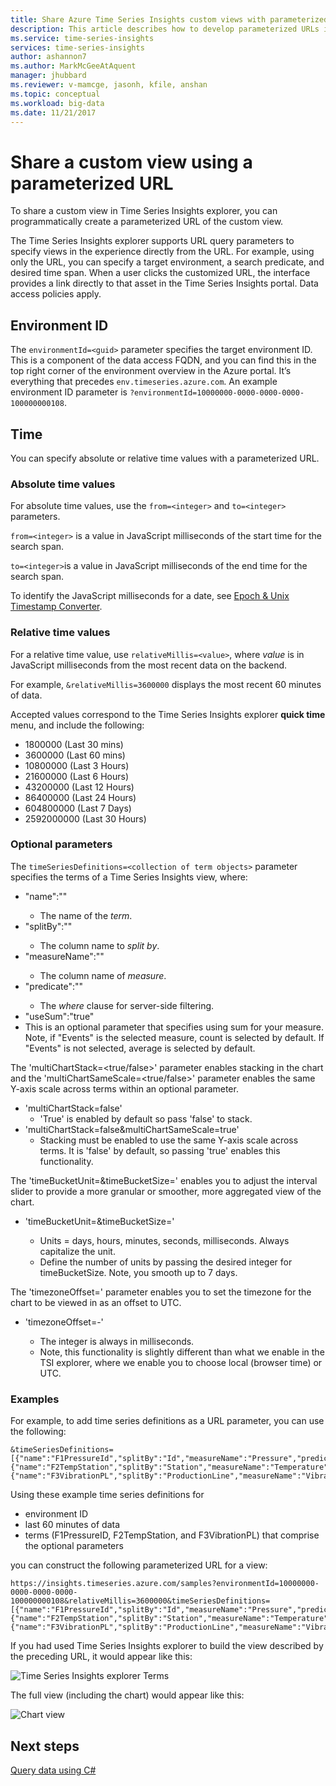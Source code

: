 ```yaml
---
title: Share Azure Time Series Insights custom views with parameterized URLs | Microsoft Docs
description: This article describes how to develop parameterized URLs in Azure Time Series Insights, so that a customer view can easily be shared.
ms.service: time-series-insights
services: time-series-insights
author: ashannon7
ms.author: MarkMcGeeAtAquent
manager: jhubbard
ms.reviewer: v-mamcge, jasonh, kfile, anshan
ms.topic: conceptual
ms.workload: big-data
ms.date: 11/21/2017
---
```


# Share a custom view using a parameterized URL

To share a custom view in Time Series Insights explorer, you can programmatically create a parameterized URL of the custom view.

The Time Series Insights explorer supports URL query parameters to specify views in the experience directly from the URL.  For example, using only the URL, you can specify a target environment, a search predicate, and desired time span. When a user clicks the customized URL, the interface provides a link directly to that asset in the Time Series Insights portal.  Data access policies apply. 

## Environment ID

The `environmentId=<guid>` parameter specifies the target environment ID.  This is a component of the data access FQDN, and you can find this in the top right corner of the environment overview in the Azure portal.  It’s everything that precedes `env.timeseries.azure.com`. An example environment ID parameter is `?environmentId=10000000-0000-0000-0000-100000000108`.

## Time

You can specify absolute or relative time values with a parameterized URL.

### Absolute time values

For absolute time values, use the `from=<integer>` and `to=<integer>` parameters. 

`from=<integer>` is a value in JavaScript milliseconds of the start time for the search span.

`to=<integer>`is a value in JavaScript milliseconds of the end time for the search span. 

To identify the JavaScript milliseconds for a date, see [Epoch & Unix Timestamp Converter](https://www.freeformatter.com/epoch-timestamp-to-date-converter.html).

### Relative time values

For a relative time value, use `relativeMillis=<value>`, where *value* is in JavaScript milliseconds from the most recent data on the backend.

For example, `&relativeMillis=3600000` displays the most recent 60 minutes of data.

Accepted values correspond to the Time Series Insights explorer **quick time** menu, and include the following:

- 1800000 (Last 30 mins)
- 3600000 (Last 60 mins)
- 10800000 (Last 3 Hours)
- 21600000 (Last 6 Hours)
- 43200000 (Last 12 Hours)
- 86400000 (Last 24 Hours)
- 604800000 (Last 7 Days)
- 2592000000 (Last 30 Hours)

### Optional parameters

The `timeSeriesDefinitions=<collection of term objects>` parameter specifies the terms of a Time Series Insights view, where:

- "name":"<string>"
  - The name of the *term*.
- "splitBy":"<string>"
  - The column name to *split by*.
- "measureName":"<string>"
  - The column name of *measure*.
- "predicate":"<string>"
  - The *where* clause for server-side filtering.
-  "useSum":"true"
  - This is an optional parameter that specifies using sum for your measure.  Note, if "Events" is the selected measure, count is selected by default.  If "Events" is not selected, average is selected by default.  

The 'multiChartStack=<true/false>' parameter enables stacking in the chart and the 'multiChartSameScale=<true/false>' parameter enables the same Y-axis scale across terms within an optional parameter.  

- 'multiChartStack=false'
  - 'True' is enabled by default so pass 'false' to stack.
- 'multiChartStack=false&multiChartSameScale=true' 
  - Stacking must be enabled to use the same Y-axis scale across terms.  It is 'false' by default, so passing 'true' enables this functionality.  
  
The 'timeBucketUnit=<Unit>&timeBucketSize=<integer>' enables you to adjust the interval slider to provide a more granular or smoother, more aggregated view of the chart.  
- 'timeBucketUnit=<Unit>&timeBucketSize=<integer>'
  - Units = days, hours, minutes, seconds, milliseconds.  Always capitalize the unit.
  - Define the number of units by passing the desired integer for timeBucketSize.  Note, you smooth up to 7 days.  
  
The 'timezoneOffset=<integer>' parameter enables you to set the timezone for the chart to be viewed in as an offset to UTC.  
  - 'timezoneOffset=-<integer>'
    - The integer is always in milliseconds.  
    - Note, this functionality is slightly different than what we enable in the TSI explorer, where we enable you to choose local (browser time) or UTC.  
 
### Examples

For example, to add time series definitions as a URL parameter, you can use the following:

```https
&timeSeriesDefinitions=[{"name":"F1PressureId","splitBy":"Id","measureName":"Pressure","predicate":"'Factory1'"},{"name":"F2TempStation","splitBy":"Station","measureName":"Temperature","predicate":"'Factory2'"},
{"name":"F3VibrationPL","splitBy":"ProductionLine","measureName":"Vibration","predicate":"'Factory3'"}]
```

Using these example time series definitions for 

- environment ID
- last 60 minutes of data
- terms (F1PressureID, F2TempStation, and F3VibrationPL) that comprise the optional parameters
 
you can construct the following parameterized URL for a view:

```https
https://insights.timeseries.azure.com/samples?environmentId=10000000-0000-0000-0000-100000000108&relativeMillis=3600000&timeSeriesDefinitions=[{"name":"F1PressureId","splitBy":"Id","measureName":"Pressure","predicate":"'Factory1'"},{"name":"F2TempStation","splitBy":"Station","measureName":"Temperature","predicate":"'Factory2'"},{"name":"F3VibrationPL","splitBy":"ProductionLine","measureName":"Vibration","predicate":"'Factory3'"}]
```

If you had used Time Series Insights explorer to build the view described by the preceding URL, it would appear like this:

![Time Series Insights explorer Terms](media/parameterized-url/url1.png)

The full view (including the chart) would appear like this:

![Chart view](media/parameterized-url/url2.png)

## Next steps
[Query data using C#](time-series-insights-query-data-csharp.md)
